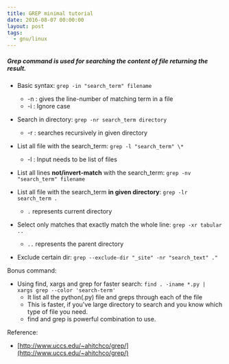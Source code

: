 ```yaml
---
title: GREP minimal tutorial
date: 2016-08-07 00:00:00
layout: post
tags:
  - gnu/linux
---
```



##### Grep command is used for searching the content of file returning the result.

* Basic syntax: `grep -in "search_term" filename`
  * -n : gives the line-number of matching term in a file
  * -i : Ignore case
* Search in directory: `grep -nr search_term directory`
  * -r : searches recursively in given directory
* List all file with the search_term: `grep -l "search_term" \*`
  * -l : Input needs to be list of files
* List all lines **not/invert-match** with the search_term: `grep -nv "search_term" filename`

* List all file with the search_term **in given directory**: `grep -lr search_term .`
  * `.` represents current directory
* Select only matches that exactly match the whole line: `grep -xr tabular ..`
  * `..` represents the parent directory
* Exclude certain dir: `grep --exclude-dir "_site" -nr "search_text" ."`

Bonus command:

* Using find, xargs and grep for faster search: `find . -iname *.py | xargs grep --color 'search-term'`
    * It list all the python(.py) file and greps through each of the file
    * This is faster, if you've large directory to search and you know which type of file you need.
    * find and grep is powerful combination to use.

Reference: 
* [http://www.uccs.edu/~ahitchco/grep/](http://www.uccs.edu/~ahitchco/grep/)
